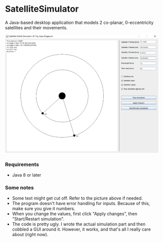 # SatelliteSimulator
A Java-based desktop application that models 2 co-planar, 0-eccentricity satellites and their movements.

![picture](https://github.com/JesseDeppisch/SatelliteSimulator/blob/master/image.png "Image of program")

### Requirements
- Java 8 or later

### Some notes
- Some text might get cut off. Refer to the picture above if needed.
- The program doesn't have error handling for inputs. Because of this, make sure you give it numbers.
- When you change the values, first click "Apply changes", then "Start/Restart simulation".
- The code is pretty ugly. I wrote the actual simulation part and then cobbled a GUI around it. However, it works, and that's all I really care about (right now).
